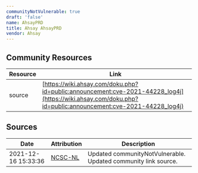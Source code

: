 ```yaml
---
communityNotVulnerable: true
draft: 'false'
name: AhsayPRD
title: Ahsay AhsayPRD
vendor: Ahsay
---
```



## Community Resources
| Resource | Link |
| --- | --- |
| source | [https://wiki.ahsay.com/doku.php?id=public:announcement:cve-2021-44228_log4j](https://wiki.ahsay.com/doku.php?id=public:announcement:cve-2021-44228_log4j) |


## Sources
| Date | Attribution | Description |
| --- | --- | --- |
| 2021-12-16 15:33:36 | [NCSC-NL](https://github.com/NCSC-NL/log4shell/blob/main/software/README.md) | Updated communityNotVulnerable. Updated community link source.  |
